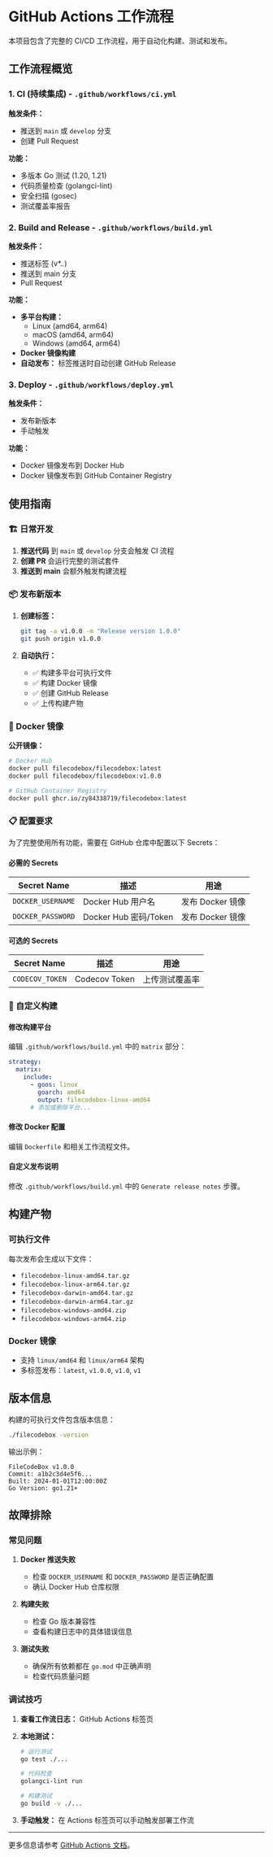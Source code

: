# GitHub Actions 工作流程

本项目包含了完整的 CI/CD 工作流程，用于自动化构建、测试和发布。

## 工作流程概览

### 1. CI (持续集成) - `.github/workflows/ci.yml`

**触发条件：**
- 推送到 `main` 或 `develop` 分支
- 创建 Pull Request

**功能：**
- 多版本 Go 测试 (1.20, 1.21)
- 代码质量检查 (golangci-lint)
- 安全扫描 (gosec)
- 测试覆盖率报告

### 2. Build and Release - `.github/workflows/build.yml`

**触发条件：**
- 推送标签 (v*.*.*)
- 推送到 main 分支
- Pull Request

**功能：**
- **多平台构建：**
  - Linux (amd64, arm64)
  - macOS (amd64, arm64) 
  - Windows (amd64, arm64)
- **Docker 镜像构建**
- **自动发布：** 标签推送时自动创建 GitHub Release

### 3. Deploy - `.github/workflows/deploy.yml`

**触发条件：**
- 发布新版本
- 手动触发

**功能：**
- Docker 镜像发布到 Docker Hub
- Docker 镜像发布到 GitHub Container Registry

## 使用指南

### 🏗️ 日常开发

1. **推送代码** 到 `main` 或 `develop` 分支会触发 CI 流程
2. **创建 PR** 会运行完整的测试套件
3. **推送到 main** 会额外触发构建流程

### 📦 发布新版本

1. **创建标签：**
   ```bash
   git tag -a v1.0.0 -m "Release version 1.0.0"
   git push origin v1.0.0
   ```

2. **自动执行：**
   - ✅ 构建多平台可执行文件
   - ✅ 构建 Docker 镜像
   - ✅ 创建 GitHub Release
   - ✅ 上传构建产物

### 🐳 Docker 镜像

**公开镜像：**
```bash
# Docker Hub
docker pull filecodebox/filecodebox:latest
docker pull filecodebox/filecodebox:v1.0.0

# GitHub Container Registry  
docker pull ghcr.io/zy84338719/filecodebox:latest
```

### 📋 配置要求

为了完整使用所有功能，需要在 GitHub 仓库中配置以下 Secrets：

#### 必需的 Secrets

| Secret Name | 描述 | 用途 |
|-------------|------|------|
| `DOCKER_USERNAME` | Docker Hub 用户名 | 发布 Docker 镜像 |
| `DOCKER_PASSWORD` | Docker Hub 密码/Token | 发布 Docker 镜像 |

#### 可选的 Secrets

| Secret Name | 描述 | 用途 |
|-------------|------|------|
| `CODECOV_TOKEN` | Codecov Token | 上传测试覆盖率 |

### 🔧 自定义构建

#### 修改构建平台

编辑 `.github/workflows/build.yml` 中的 `matrix` 部分：

```yaml
strategy:
  matrix:
    include:
      - goos: linux
        goarch: amd64
        output: filecodebox-linux-amd64
      # 添加或删除平台...
```

#### 修改 Docker 配置

编辑 `Dockerfile` 和相关工作流程文件。

#### 自定义发布说明

修改 `.github/workflows/build.yml` 中的 `Generate release notes` 步骤。

## 构建产物

### 可执行文件

每次发布会生成以下文件：

- `filecodebox-linux-amd64.tar.gz`
- `filecodebox-linux-arm64.tar.gz`  
- `filecodebox-darwin-amd64.tar.gz`
- `filecodebox-darwin-arm64.tar.gz`
- `filecodebox-windows-amd64.zip`
- `filecodebox-windows-arm64.zip`

### Docker 镜像

- 支持 `linux/amd64` 和 `linux/arm64` 架构
- 多标签发布：`latest`, `v1.0.0`, `v1.0`, `v1`

## 版本信息

构建的可执行文件包含版本信息：

```bash
./filecodebox -version
```

输出示例：
```
FileCodeBox v1.0.0
Commit: a1b2c3d4e5f6...
Built: 2024-01-01T12:00:00Z
Go Version: go1.21+
```

## 故障排除

### 常见问题

1. **Docker 推送失败**
   - 检查 `DOCKER_USERNAME` 和 `DOCKER_PASSWORD` 是否正确配置
   - 确认 Docker Hub 仓库权限

2. **构建失败**
   - 检查 Go 版本兼容性
   - 查看构建日志中的具体错误信息

3. **测试失败**
   - 确保所有依赖都在 `go.mod` 中正确声明
   - 检查代码质量问题

### 调试技巧

1. **查看工作流日志：** GitHub Actions 标签页
2. **本地测试：** 
   ```bash
   # 运行测试
   go test ./...
   
   # 代码检查
   golangci-lint run
   
   # 构建测试
   go build -v ./...
   ```

3. **手动触发：** 在 Actions 标签页可以手动触发部署工作流

---

更多信息请参考 [GitHub Actions 文档](https://docs.github.com/en/actions)。
